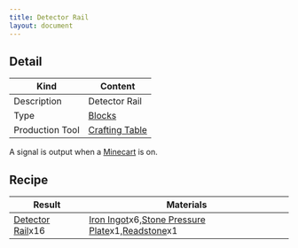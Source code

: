 ```yaml
---
title: Detector Rail
layout: document
---
```

## Detail

|Kind|Content|
|---|---|
|Description|Detector Rail|
|Type|[Blocks](Blocks)|
|Production Tool|[Crafting Table](Crafting_Table)|

A signal is output when a [Minecart](Minecart) is on.

## Recipe

|Result|Materials|
|---|---|
|[Detector Rail](Detector_Rail)x16|[Iron Ingot](Iron_Ingot)x6,[Stone Pressure Plate](Stone_Pressure_Plate)x1,[Readstone](Readstone)x1|
